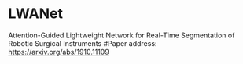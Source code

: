# LWANet
Attention-Guided Lightweight Network for Real-Time Segmentation of Robotic Surgical Instruments	
#Paper address: https://arxiv.org/abs/1910.11109
